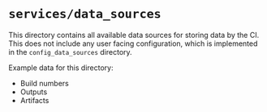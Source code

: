 # `services/data_sources`

This directory contains all available data sources for storing data by the CI. This does not include any user facing configuration, which is implemented in the `config_data_sources` directory.

Example data for this directory:

- Build numbers
- Outputs
- Artifacts
